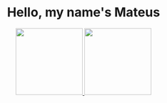 <div>

  <h1 style="text-align: center;">Hello, my name's Mateus</h1>
  
  <div align="center">
    <a href="https://github.com/MateusFKrinski">
    <img height="150em" src="https://github-readme-stats.vercel.app/api?username=MateusFKrinski&show_icons=true&theme=white&include_all_commits=true&count_private=true"/>
    <img height="150em" src="https://github-readme-stats.vercel.app/api/top-langs/?username=MateusFKrinski&layout=compact&langs_count=7&theme=white"/>
  </div>

</div>
